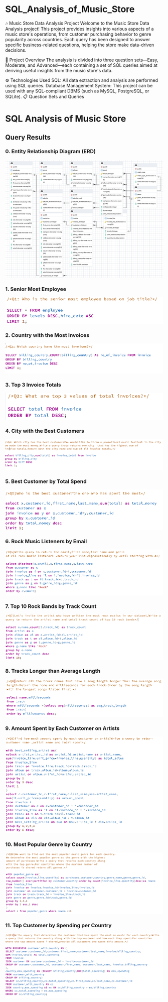 # SQL_Analysis_of_Music_Store

🎶 Music Store Data Analysis Project
Welcome to the Music Store Data Analysis project! This project provides insights into various aspects of a music store's operations, from customer purchasing behavior to genre popularity across countries. Each query has been designed to answer specific business-related questions, helping the store make data-driven decisions.

📁 Project Overview
The analysis is divided into three question sets—Easy, Moderate, and Advanced—each containing a set of SQL queries aimed at deriving useful insights from the music store's data.

⚙️ Technologies Used
SQL: All data extraction and analysis are performed using SQL queries.
Database Management System: This project can be used with any SQL-compliant DBMS (such as MySQL, PostgreSQL, or SQLite).
📋 Question Sets and Queries
# SQL Analysis of Music Store

## Query Results

### 0. Entity Relationship Diagram (ERD)
![Entity Relationship Diagram](https://github.com/nishikanta24/SQL_Music-_Store_Analysis/blob/main/Query%20pics/ERD.png)

### 1. Senior Most Employee
![Senior Most Employee](https://github.com/nishikanta24/SQL_Music-_Store_Analysis/blob/main/Query%20pics/Q1.png)

### 2. Country with the Most Invoices
![Country with Most Invoices](https://github.com/nishikanta24/SQL_Music-_Store_Analysis/blob/main/Query%20pics/Q2.png)

### 3. Top 3 Invoice Totals
![Top 3 Invoice Totals](https://github.com/nishikanta24/SQL_Music-_Store_Analysis/blob/main/Query%20pics/Q3.png)

### 4. City with the Best Customers
![City with Best Customers](https://github.com/nishikanta24/SQL_Music-_Store_Analysis/blob/main/Query%20pics/Q4.png)

### 5. Best Customer by Total Spend
![Best Customer by Spend](https://github.com/nishikanta24/SQL_Music-_Store_Analysis/blob/main/Query%20pics/Q5.png)

### 6. Rock Music Listeners by Email
![Rock Music Listeners](https://github.com/nishikanta24/SQL_Music-_Store_Analysis/blob/main/Query%20pics/Q6.png)

### 7. Top 10 Rock Bands by Track Count
![Top Rock Bands](https://github.com/nishikanta24/SQL_Music-_Store_Analysis/blob/main/Query%20pics/Q7.png)

### 8. Tracks Longer than Average Length
![Tracks Longer than Average](https://github.com/nishikanta24/SQL_Music-_Store_Analysis/blob/main/Query%20pics/Q8.png)

### 9. Amount Spent by Each Customer on Artists
![Customer Spending on Artists](https://github.com/nishikanta24/SQL_Music-_Store_Analysis/blob/main/Query%20pics/Q9.png)

### 10. Most Popular Genre by Country
![Most Popular Genre by Country](https://github.com/nishikanta24/SQL_Music-_Store_Analysis/blob/main/Query%20pics/Q10.png)

### 11. Top Customer by Spending per Country
![Top Customer by Country](https://github.com/nishikanta24/SQL_Music-_Store_Analysis/blob/main/Query%20pics/Q11.png)

